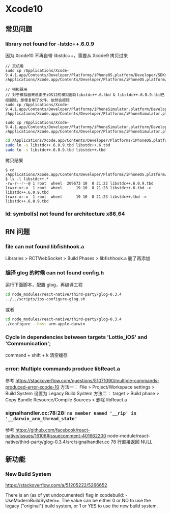 # Xcode10

## 常见问题

### library not found for -lstdc++.6.0.9

因为 Xcode10 不再自带 libstdc++，需要从 Xcode9 拷贝过来

```
// 真机用
sudo cp /Applications/Xcode-9.4.1.app/Contents/Developer/Platforms/iPhoneOS.platform/Developer/SDKs/iPhoneOS.sdk/usr/lib/libstdc++.* /Applications/Xcode.app/Contents/Developer/Platforms/iPhoneOS.platform/Developer/SDKs/iPhoneOS.sdk/usr/lib/

// 模拟器用
// 对于模拟器来说由于iOS12的模拟器将libstdc++.6.tbd & libstdc++.6.0.9.tbd已经删除，即使复制了文件，依然会报错
sudo cp /Applications/Xcode-9.4.1.app/Contents/Developer/Platforms/iPhoneSimulator.platform/Developer/SDKs/iPhoneSimulator11.4.sdk/usr/lib/libstdc++.* /Applications/Xcode.app/Contents/Developer/Platforms/iPhoneSimulator.platform/Developer/SDKs/iPhoneSimulator12.0.sdk/usr/lib/

sudo cp /Applications/Xcode-9.4.1.app/Contents/Developer/Platforms/iPhoneSimulator.platform/Developer/SDKs/iPhoneSimulator.sdk/usr/lib/libstdc++.* /Applications/Xcode.app/Contents/Developer/Platforms/iPhoneSimulator.platform/Developer/SDKs/iPhoneSimulator.sdk/usr/lib/
```

```sh
cd /Applications/Xcode.app/Contents/Developer/Platforms/iPhoneOS.platform/Developer/SDKs/iPhoneOS.sdk/usr/lib/
sudo ln -s libstdc++.6.0.9.tbd libstdc++.6.tbd
sudo ln -s libstdc++.6.0.9.tbd libstdc++.tbd
```

拷贝结果

```
$ cd /Applications/Xcode.app/Contents/Developer/Platforms/iPhoneOS.platform/Developer/SDKs/iPhoneOS.sdk/usr/lib/
$ ls -l libstdc++.*
-rw-r--r--@ 1 root  wheel  209673 10  8 21:22 libstdc++.6.0.9.tbd
lrwxr-xr-x  1 root  wheel      19 10  8 21:23 libstdc++.6.tbd -> libstdc++.6.0.9.tbd
lrwxr-xr-x  1 root  wheel      19 10  8 21:23 libstdc++.tbd -> libstdc++.6.0.9.tbd
```



### ld: symbol(s) not found for architecture x86_64

## RN 问题

### file can not found libfishhook.a

Libraries > RCTWebSocket > Build Phases > libfishhook.a 删了再添加

### 编译 glog 的时候 can not found config.h

运行下面脚本，配置 glog，再编译工程

```sh
cd node_modules/react-native/third-party/glog-0.3.4
../../scripts/ios-configure-glog.sh
```

或者

```sh
cd node_modules/react-native/third-party/glog-0.3.4
./configure --host arm-apple-darwin
```
### Cycle in dependencies between targets 'Lottie_iOS' and 'Communication';

 command + shift + k 清空缓存

### error: Multiple commands produce libReact.a

参考 https://stackoverflow.com/questions/51071090/multiple-commands-produced-error-xcode-10
方法一：
File > Project/Workspace settings > Build System 设置为 Legacy Build System
方法二：
target > Build phase > Copy Bundle Resource/Compile Sources > 删除 libReact.a

### signalhandler.cc:78:28: `no member named '__rip' in '__darwin_arm_thread_state'`

参考 https://github.com/facebook/react-native/issues/16106#issuecomment-401662200
node-module/react-native/third-party/glog-0.3.4/src/signalhandler.cc 78 行直接返回 NULL

## 新功能

### New Build System

https://stackoverflow.com/a/51205222/5266652


There is an (as of yet undocumented) flag in xcodebuild: -UseModernBuildSystem=<value>. The value can be either 0 or NO to use the legacy ("original") build system, or 1 or YES to use the new build system.
